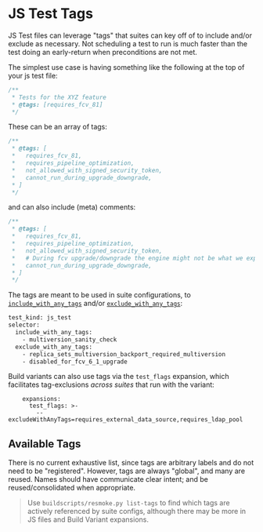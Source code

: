 # JS Test Tags

JS Test files can leverage "tags" that suites can key off of to include and/or exclude as necessary. Not scheduling a test to run is much faster than the test doing an early-return when preconditions are not met.

The simplest use case is having something like the following at the top of your js test file:

```js
/**
 * Tests for the XYZ feature
 * @tags: [requires_fcv_81]
 */
```

These can be an array of tags:

```js
/**
 * @tags: [
 *   requires_fcv_81,
 *   requires_pipeline_optimization,
 *   not_allowed_with_signed_security_token,
 *   cannot_run_during_upgrade_downgrade,
 * ]
 */
```

and can also include (meta) comments:

```js
/**
 * @tags: [
 *   requires_fcv_81,
 *   requires_pipeline_optimization,
 *   not_allowed_with_signed_security_token,
 *   # During fcv upgrade/downgrade the engine might not be what we expect.
 *   cannot_run_during_upgrade_downgrade,
 * ]
 */
```

The tags are meant to be used in suite configurations, to [`include_with_any_tags`](../buildscripts/resmokeconfig/suites/README.md#selectorinclude_with_any_tags) and/or [`exclude_with_any_tags`](../buildscripts/resmokeconfig/suites/README.md#selectorexclude_with_any_tags):

```bash
test_kind: js_test
selector:
  include_with_any_tags:
    - multiversion_sanity_check
  exclude_with_any_tags:
    - replica_sets_multiversion_backport_required_multiversion
    - disabled_for_fcv_6_1_upgrade
```

Build variants can also use tags via the `test_flags` expansion, which facilitates tag-exclusions _across suites_ that run with the variant:

```
    expansions:
      test_flags: >-
        --excludeWithAnyTags=requires_external_data_source,requires_ldap_pool
```

## Available Tags

There is no current exhaustive list, since tags are arbitrary labels and do not need to be "registered". However, tags are always "global", and many are reused. Names should have communicate clear intent; and be reused/consolidated when appropriate.

> Use `buildscripts/resmoke.py list-tags` to find which tags are actively referenced by suite configs, although there may be more in JS files and Build Variant expansions.
